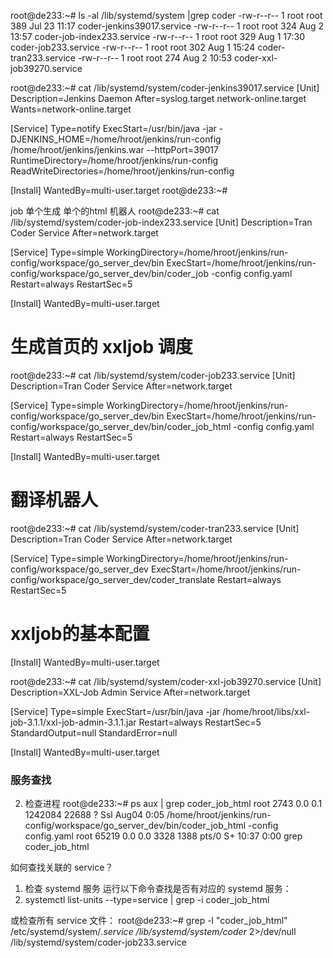 root@de233:~# ls -al /lib/systemd/system |grep coder
-rw-r--r--  1 root root   389 Jul 23 11:17 coder-jenkins39017.service
-rw-r--r--  1 root root   324 Aug  2 13:57 coder-job-index233.service
-rw-r--r--  1 root root   329 Aug  1 17:30 coder-job233.service
-rw-r--r--  1 root root   302 Aug  1 15:24 coder-tran233.service
-rw-r--r--  1 root root   274 Aug  2 10:53 coder-xxl-job39270.service

root@de233:~# cat /lib/systemd/system/coder-jenkins39017.service
[Unit]
Description=Jenkins Daemon
After=syslog.target network-online.target
Wants=network-online.target

[Service]
Type=notify
ExecStart=/usr/bin/java -jar -DJENKINS_HOME=/home/hroot/jenkins/run-config /home/hroot/jenkins/jenkins.war --httpPort=39017
RuntimeDirectory=/home/hroot/jenkins/run-config
ReadWriteDirectories=/home/hroot/jenkins/run-config

[Install]
WantedBy=multi-user.target
root@de233:~# 

job 单个生成 单个的html 机器人
root@de233:~# cat /lib/systemd/system/coder-job-index233.service
[Unit]
Description=Tran Coder Service
After=network.target

[Service]
Type=simple
WorkingDirectory=/home/hroot/jenkins/run-config/workspace/go_server_dev/bin
ExecStart=/home/hroot/jenkins/run-config/workspace/go_server_dev/bin/coder_job -config config.yaml
Restart=always
RestartSec=5


[Install]
WantedBy=multi-user.target

# 生成首页的 xxljob 调度
root@de233:~# cat /lib/systemd/system/coder-job233.service
[Unit]
Description=Tran Coder Service
After=network.target

[Service]
Type=simple
WorkingDirectory=/home/hroot/jenkins/run-config/workspace/go_server_dev/bin
ExecStart=/home/hroot/jenkins/run-config/workspace/go_server_dev/bin/coder_job_html -config config.yaml
Restart=always
RestartSec=5


[Install]
WantedBy=multi-user.target

# 翻译机器人
root@de233:~# cat /lib/systemd/system/coder-tran233.service
[Unit]
Description=Tran Coder Service
After=network.target

[Service]
Type=simple
WorkingDirectory=/home/hroot/jenkins/run-config/workspace/go_server_dev
ExecStart=/home/hroot/jenkins/run-config/workspace/go_server_dev/coder_translate
Restart=always
RestartSec=5

# xxljob的基本配置
[Install]
WantedBy=multi-user.target

root@de233:~# cat /lib/systemd/system/coder-xxl-job39270.service
[Unit]
Description=XXL-Job Admin Service
After=network.target

[Service]
Type=simple
ExecStart=/usr/bin/java -jar /home/hroot/libs/xxl-job-3.1.1/xxl-job-admin-3.1.1.jar
Restart=always
RestartSec=5
StandardOutput=null
StandardError=null

[Install]
WantedBy=multi-user.target


### 服务查找
2. 检查进程
root@de233:~# ps aux | grep coder_job_html
root        2743  0.0  0.1 1242084 22688 ?       Ssl  Aug04   0:05 /home/hroot/jenkins/run-config/workspace/go_server_dev/bin/coder_job_html -config config.yaml
root       65219  0.0  0.0   3328  1388 pts/0    S+   10:37   0:00 grep coder_job_html

如何查找关联的 service？
1. 检查 systemd 服务
   运行以下命令查找是否有对应的 systemd 服务：
2. systemctl list-units --type=service | grep -i coder_job_html

或检查所有 service 文件：
root@de233:~# grep -l "coder_job_html" /etc/systemd/system/*.service /lib/systemd/system/coder* 2>/dev/null
/lib/systemd/system/coder-job233.service